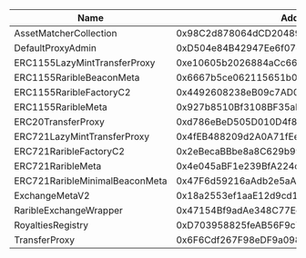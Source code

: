  Name | Address | Url 
 --- | --- | ---
 AssetMatcherCollection | 0x98C2d878064dCD20489214cf0866f972f91784D0 | nulladdress/0x98C2d878064dCD20489214cf0866f972f91784D0 
 DefaultProxyAdmin | 0xD504e84B42947Ee6f07dBE28763896EA3A2bc5e9 | nulladdress/0xD504e84B42947Ee6f07dBE28763896EA3A2bc5e9 
 ERC1155LazyMintTransferProxy | 0xe10605b2026884aCc669C2A9Cd4A5ec5f5FFf494 | nulladdress/0xe10605b2026884aCc669C2A9Cd4A5ec5f5FFf494 
 ERC1155RaribleBeaconMeta | 0x6667b5ce062115651b0a6f499ac3f24A2DdFCB72 | nulladdress/0x6667b5ce062115651b0a6f499ac3f24A2DdFCB72 
 ERC1155RaribleFactoryC2 | 0x4492608238eB09c7AD036e9C089538a7286B8985 | nulladdress/0x4492608238eB09c7AD036e9C089538a7286B8985 
 ERC1155RaribleMeta | 0x927b8510Bf3108BF35aD6d60316C2f8dAB1BCD9A | nulladdress/0x927b8510Bf3108BF35aD6d60316C2f8dAB1BCD9A 
 ERC20TransferProxy | 0xd786eBeD505D010D4f8127Cd825511E887c65A2A | nulladdress/0xd786eBeD505D010D4f8127Cd825511E887c65A2A 
 ERC721LazyMintTransferProxy | 0x4fEB488209d2A0A71fEef28E5fA306F15b2D5FEa | nulladdress/0x4fEB488209d2A0A71fEef28E5fA306F15b2D5FEa 
 ERC721RaribleFactoryC2 | 0x2eBecaBBbe8a8C629b99aB23ed154d74CD5d4342 | nulladdress/0x2eBecaBBbe8a8C629b99aB23ed154d74CD5d4342 
 ERC721RaribleMeta | 0x4e045aBF1e239BfA224c8DCb8F889C3d447D3804 | nulladdress/0x4e045aBF1e239BfA224c8DCb8F889C3d447D3804 
 ERC721RaribleMinimalBeaconMeta | 0x47F6d59216aAdb2e5aA6bFAf0b06d790EdC35118 | nulladdress/0x47F6d59216aAdb2e5aA6bFAf0b06d790EdC35118 
 ExchangeMetaV2 | 0x18a2553ef1aaE12d9cd158821319e26A62feE90E | nulladdress/0x18a2553ef1aaE12d9cd158821319e26A62feE90E 
 RaribleExchangeWrapper | 0x47154Bf9adAe348C77Ee6F4bda1FBfF882e34280 | nulladdress/0x47154Bf9adAe348C77Ee6F4bda1FBfF882e34280 
 RoyaltiesRegistry | 0xD703958825feAB56F9c7DD3906149C20416497E4 | nulladdress/0xD703958825feAB56F9c7DD3906149C20416497E4 
 TransferProxy | 0x6F6Cdf267F98eDF9a098864B91A114fD03623462 | nulladdress/0x6F6Cdf267F98eDF9a098864B91A114fD03623462 
